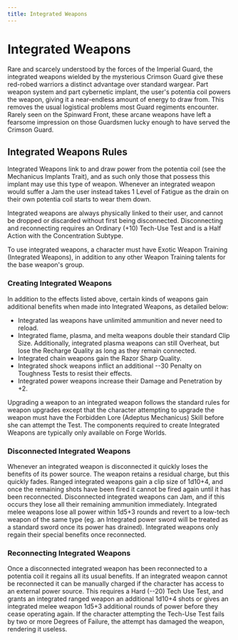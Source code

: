 ```yaml
---
title: Integrated Weapons
---
```

# Integrated Weapons

Rare and scarcely understood by the forces of the Imperial Guard, the integrated weapons wielded by the mysterious Crimson Guard give these red-robed warriors a distinct advantage over standard wargear. Part weapon system and part cybernetic implant, the user's potentia coil powers the weapon, giving it a near-endless amount of energy to draw from. This removes the usual logistical problems most Guard regiments encounter. Rarely seen on the Spinward Front, these arcane weapons have left a fearsome impression on those Guardsmen lucky enough to have served the Crimson Guard.

## Integrated Weapons Rules

Integrated Weapons link to and draw power from the potentia coil (see the Mechanicus Implants Trait), and as such only those that possess this implant may use this type of weapon. Whenever an integrated weapon would suffer a Jam the user instead takes 1 Level of Fatigue as the drain on their own potentia coil starts to wear them down.

Integrated weapons are always physically linked to their user, and cannot be dropped or discarded without first being disconnected. Disconnecting and reconnecting requires an Ordinary (+10) Tech-Use Test and is a Half Action with the Concentration Subtype.

To use integrated weapons, a character must have Exotic Weapon Training (Integrated Weapons), in addition to any other Weapon Training talents for the base weapon's group.

### Creating Integrated Weapons

In addition to the effects listed above, certain kinds of weapons gain additional benefits when made into Integrated Weapons, as detailed below:

- Integrated las weapons have unlimited ammunition and never need to reload.
- Integrated flame, plasma, and melta weapons double their standard Clip Size. Additionally, integrated plasma weapons can still Overheat, but lose the Recharge Quality as long as they remain connected.
- Integrated chain weapons gain the Razor Sharp Quality.
- Integrated shock weapons inflict an additional --30 Penalty on Toughness Tests to resist their effects.
- Integrated power weapons increase their Damage and Penetration by +2.

Upgrading a weapon to an integrated weapon follows the standard rules for weapon upgrades except that the character attempting to upgrade the weapon must have the Forbidden Lore (Adeptus Mechanicus) Skill before she can attempt the Test. The components required to create Integrated Weapons are typically only available on Forge Worlds.

### Disconnected Integrated Weapons

Whenever an integrated weapon is disconnected it quickly loses the benefits of its power source. The weapon retains a residual charge, but this quickly fades. Ranged integrated weapons gain a clip size of 1d10+4, and once the remaining shots have been fired it cannot be fired again until it has been reconnected. Disconnected integrated weapons can Jam, and if this occurs they lose all their remaining ammunition immediately. Integrated melee weapons lose all power within 1d5+3 rounds and revert to a low-tech weapon of the same type (eg. an Integrated power sword will be treated as a standard sword once its power has drained). Integrated weapons only regain their special benefits once reconnected.

### Reconnecting Integrated Weapons

Once a disconnected integrated weapon has been reconnected to a potentia coil it regains all its usual benefits. If an integrated weapon cannot be reconnected it can be manually charged if the character has access to an external power source. This requires a Hard (--20) Tech Use Test, and grants an integrated ranged weapon an additional 1d10+4 shots or gives an integrated melee weapon 1d5+3 additional rounds of power before they cease operating again. If the character attempting the Tech-Use Test fails by two or more Degrees of Failure, the attempt has damaged the weapon, rendering it useless.
